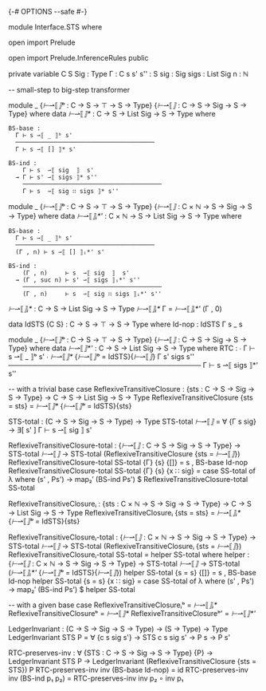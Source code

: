 {-# OPTIONS --safe #-}

module Interface.STS where

open import Prelude

open import Prelude.InferenceRules public

private
  variable C S Sig : Type
           Γ : C
           s s' s'' : S
           sig : Sig
           sigs : List Sig
           n : ℕ

-- small-step to big-step transformer

module _ {_⊢_⇀⟦_⟧ᵇ_ : C → S → ⊤ → S → Type} {_⊢_⇀⟦_⟧_ : C → S → Sig → S → Type} where
  data _⊢_⇀⟦_⟧*_ : C → S → List Sig → S → Type where

    BS-base :
      Γ ⊢ s ⇀⟦ _ ⟧ᵇ s'
      ───────────────────────────────────────
      Γ ⊢ s ⇀⟦ [] ⟧* s'

    BS-ind :
        Γ ⊢ s  ⇀⟦ sig  ⟧  s'
      → Γ ⊢ s' ⇀⟦ sigs ⟧* s''
        ───────────────────────────────────────
        Γ ⊢ s  ⇀⟦ sig ∷ sigs ⟧* s''

module _ {_⊢_⇀⟦_⟧ᵇ_ : C → S → ⊤ → S → Type} {_⊢_⇀⟦_⟧_ : C × ℕ → S → Sig → S → Type} where
  data _⊢_⇀⟦_⟧ᵢ*'_ : C × ℕ → S → List Sig → S → Type where

    BS-base :
      Γ ⊢ s ⇀⟦ _ ⟧ᵇ s'
      ───────────────────────────────────────
      (Γ , n) ⊢ s ⇀⟦ [] ⟧ᵢ*' s'

    BS-ind :
        (Γ , n)     ⊢ s  ⇀⟦ sig  ⟧  s'
      → (Γ , suc n) ⊢ s' ⇀⟦ sigs ⟧ᵢ*' s''
        ───────────────────────────────────────
        (Γ , n)     ⊢ s  ⇀⟦ sig ∷ sigs ⟧ᵢ*' s''

  _⊢_⇀⟦_⟧ᵢ*_ : C → S → List Sig → S → Type
  _⊢_⇀⟦_⟧ᵢ*_ Γ = _⊢_⇀⟦_⟧ᵢ*'_ (Γ , 0)

data IdSTS {C S} : C → S → ⊤ → S → Type where
  Id-nop : IdSTS Γ s _ s

module _ {_⊢_⇀⟦_⟧ᵇ_ : C → S → ⊤ → S → Type} {_⊢_⇀⟦_⟧_ : C → S → Sig → S → Type} where
  data _⊢_⇀⟦_⟧*'_ : C → S → List Sig → S → Type where
      RTC :
          ∙ Γ ⊢ s ⇀⟦ _ ⟧ᵇ s'
          ∙ _⊢_⇀⟦_⟧*_ {_⊢_⇀⟦_⟧ᵇ_ = IdSTS}{_⊢_⇀⟦_⟧_} Γ s' sigs s''
          ───────────────────────────────────────
          Γ ⊢ s ⇀⟦ sigs ⟧*' s''


-- with a trivial base case
ReflexiveTransitiveClosure : {sts : C → S → Sig → S → Type} → C → S → List Sig → S → Type
ReflexiveTransitiveClosure {sts = sts} = _⊢_⇀⟦_⟧*_ {_⊢_⇀⟦_⟧ᵇ_ = IdSTS}{sts}

STS-total : (C → S → Sig → S → Type) → Type
STS-total _⊢_⇀⟦_⟧_ = ∀ {Γ s sig} → ∃[ s' ] Γ ⊢ s ⇀⟦ sig ⟧ s'

ReflexiveTransitiveClosure-total : {_⊢_⇀⟦_⟧_ : C → S → Sig → S → Type}
  → STS-total _⊢_⇀⟦_⟧_ → STS-total (ReflexiveTransitiveClosure {sts = _⊢_⇀⟦_⟧_})
ReflexiveTransitiveClosure-total SS-total {Γ} {s} {[]} = s , BS-base Id-nop
ReflexiveTransitiveClosure-total SS-total {Γ} {s} {x ∷ sig} =
  case SS-total of λ where
    (s' , Ps') → map₂′ (BS-ind Ps') $ ReflexiveTransitiveClosure-total SS-total

ReflexiveTransitiveClosureᵢ : {sts : C × ℕ → S → Sig → S → Type} → C → S → List Sig → S → Type
ReflexiveTransitiveClosureᵢ {sts = sts} = _⊢_⇀⟦_⟧ᵢ*_ {_⊢_⇀⟦_⟧ᵇ_ = IdSTS}{sts}

ReflexiveTransitiveClosureᵢ-total : {_⊢_⇀⟦_⟧_ : C × ℕ → S → Sig → S → Type}
  → STS-total _⊢_⇀⟦_⟧_ → STS-total (ReflexiveTransitiveClosureᵢ {sts = _⊢_⇀⟦_⟧_})
ReflexiveTransitiveClosureᵢ-total SS-total = helper SS-total
  where
    helper : {_⊢_⇀⟦_⟧_ : C × ℕ → S → Sig → S → Type}
      → STS-total _⊢_⇀⟦_⟧_ → STS-total (_⊢_⇀⟦_⟧ᵢ*'_ {_⊢_⇀⟦_⟧ᵇ_ = IdSTS}{_⊢_⇀⟦_⟧_})
    helper SS-total {s = s} {[]} = s , BS-base Id-nop
    helper SS-total {s = s} {x ∷ sig} =
      case SS-total of λ where
        (s' , Ps') → map₂′ (BS-ind Ps') $ helper SS-total

-- with a given base case
ReflexiveTransitiveClosureᵢᵇ = _⊢_⇀⟦_⟧ᵢ*_
ReflexiveTransitiveClosureᵇ  = _⊢_⇀⟦_⟧*_
ReflexiveTransitiveClosureᵇ'  = _⊢_⇀⟦_⟧*'_

LedgerInvariant : (C → S → Sig → S → Type) → (S → Type) → Type
LedgerInvariant STS P = ∀ {c s sig s'} → STS c s sig s' → P s → P s'

RTC-preserves-inv : ∀ {STS : C → S → Sig → S → Type} {P}
                  → LedgerInvariant STS P → LedgerInvariant (ReflexiveTransitiveClosure {sts = STS}) P
RTC-preserves-inv inv (BS-base Id-nop) = id
RTC-preserves-inv inv (BS-ind p₁ p₂)   = RTC-preserves-inv inv p₂ ∘ inv p₁
